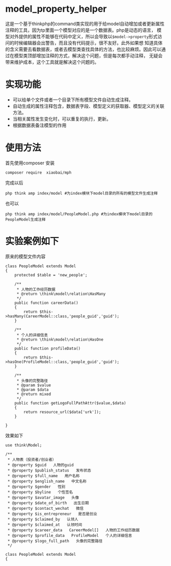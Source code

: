 # model_property_helper

这是一个基于thinkphp的command类实现的用于给model自动增加或者更新属性注释的工具，因为tp里面一个模型对应的是一个数据表。php是动态的语言，
模型对外提供的属性不能够在代码中定义，所以会导致以`$model->property`形式访问的时候编辑器会出警告，而且没有代码提示，很不友好。此外如果想
知道具体的含义需要去看数据表，或者去模型类查找具体的方法，也比较麻烦。因此可以通过在模型类顶部增加注释的方式，解决这个问题，但是每次都手动注释，
无疑会带来维护成本，这个工具就是解决这个问题的。

# 实现功能

- 可以给单个文件或者一个目录下所有模型文件自动生成注释。
- 自动生成的属性注释包含，数据表字段、模型定义的获取器、模型定义的关联方法。
- 当相关属性发生变化时，可以重复的执行，更新。
- 根据数据表备注模型的作用

# 使用方法

首先使用composer 安装
```
composer require  xiaobai/mph 
```

完成以后

```
php think amp index/model #为index模块下model目录的所有的模型文件生成注释
```
也可以
```
php think amp index/model/PeopleModel.php #为index模块下model目录的PeopleModel生成注释
```

# 实验案例如下

原来的模型文件内容

```
class PeopleModel extends Model
{
    protected $table = 'new_people';

    /**
     * 人物的工作经历数据
     * @return \think\model\relation\HasMany
     */
    public function careerData()
    {
        return $this->hasMany(CareerModel::class,'people_guid','guid');
    }

    /**
     * 个人的详细信息
     * @return \think\model\relation\HasOne
     */
    public function profileData()
    {
        return $this->hasOne(ProfileModel::class,'people_guid','guid');
    }

    /**
     * 头像的完整路径
     * @param $value
     * @param $data
     * @return mixed
     */
    public function getLogoFullPathAttr($value,$data)
    {
        return resource_url($data['urk']);
    }

}
```
效果如下

```
use think\Model;

/**
 * 人物表（投资者/创业者）
 * @property $guid   人物的guid
 * @property $publish_status   发布状态
 * @property $full_name   用户名称
 * @property $english_name   中文名称
 * @property $gender   性别
 * @property $byline   个性签名
 * @property $avatar_image   头像
 * @property $date_of_birth   出生日期
 * @property $contact_wechat   微信
 * @property $is_entrepreneur   是否是创业
 * @property $claimed_by   认领人
 * @property $claimed_at   认领时间
 * @property $career_data   CareerModel[]   人物的工作经历数据
 * @property $profile_data   ProfileModel   个人的详细信息
 * @property $logo_full_path   头像的完整路径
 */

class PeopleModel extends Model
{

```




